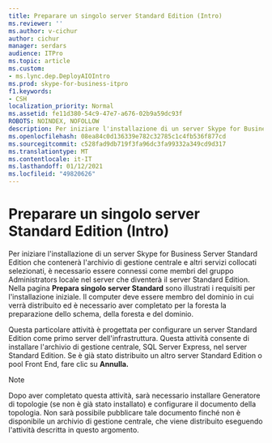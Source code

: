 ```yaml
---
title: Preparare un singolo server Standard Edition (Intro)
ms.reviewer: ''
ms.author: v-cichur
author: cichur
manager: serdars
audience: ITPro
ms.topic: article
ms.custom:
- ms.lync.dep.DeployAIOIntro
ms.prod: skype-for-business-itpro
f1.keywords:
- CSH
localization_priority: Normal
ms.assetid: fe11d380-54c9-47e7-a676-02b9a59dc93f
ROBOTS: NOINDEX, NOFOLLOW
description: Per iniziare l'installazione di un server Skype for Business Server Standard Edition che contenerà l'archivio di gestione centrale e altri servizi collocati selezionati, è necessario essere connessi come membri del gruppo Administrators locale nel server che diventerà il server Standard Edition. Nella pagina Prepara singolo server Standard sono illustrati i requisiti per l'installazione iniziale. Il computer deve essere membro del dominio in cui verrà distribuito ed è necessario aver completato per la foresta la preparazione dello schema, della foresta e del dominio.
ms.openlocfilehash: 08ea84c0d136339e782c32785c1c4fb536f877cd
ms.sourcegitcommit: c528fad9db719f3fa96dc3fa99332a349cd9d317
ms.translationtype: MT
ms.contentlocale: it-IT
ms.lasthandoff: 01/12/2021
ms.locfileid: "49820626"
---
```

# <a name="prepare-single-standard-edition-server-intro"></a>Preparare un singolo server Standard Edition (Intro)
 
Per iniziare l'installazione di un server Skype for Business Server Standard Edition che contenerà l'archivio di gestione centrale e altri servizi collocati selezionati, è necessario essere connessi come membri del gruppo Administrators locale nel server che diventerà il server Standard Edition. Nella pagina **Prepara singolo server Standard** sono illustrati i requisiti per l'installazione iniziale. Il computer deve essere membro del dominio in cui verrà distribuito ed è necessario aver completato per la foresta la preparazione dello schema, della foresta e del dominio.
  
Questa particolare attività è progettata per configurare un server Standard Edition come primo server dell'infrastruttura. Questa attività consente di installare l'archivio di gestione centrale, SQL Server Express, nel server Standard Edition. Se è già stato distribuito un altro server Standard Edition o pool Front End, fare clic su **Annulla.**
  
> [!NOTE]
> Dopo aver completato questa attività, sarà necessario installare Generatore di topologie (se non è già stato installato) e configurare il documento della topologia. Non sarà possibile pubblicare tale documento finché non è disponibile un archivio di gestione centrale, che viene distribuito eseguendo l'attività descritta in questo argomento. 
  

